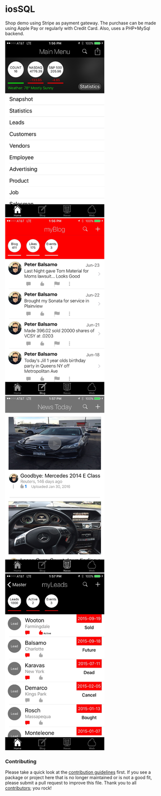 # iosSQL

Shop demo using Stripe as payment gateway. The purchase can be made using Apple Pay or regularly with Credit Card. Also, uses a PHP+MySql backend.

<img src="https://github.com/lotpb/iosSQLswift/blob/master/IMG_0072.jpg" alt="Sign Up" width="320" height="568"/>
<img src="https://github.com/lotpb/iosSQLswift/blob/master/IMG_0073.jpg" alt="Products" width="320" height="568"/>
<img src="https://github.com/lotpb/iosSQLswift/blob/master/IMG_0074.jpg" alt="Shopping Cart" width="320" height="568"/>
<img src="https://github.com/lotpb/iosSQLswift/blob/master/IMG_0075.jpg" alt="Checkout" width="320" height="568"/>

### Contributing

Please take a quick look at the [contribution guidelines](.github/CONTRIBUTING.md) first. If you see a package or project here that is no longer maintained or is not a good fit, please submit a pull request to improve this file. Thank you to all [contributors](https://github.com/matteocrippa/awesome-swift/graphs/contributors); you rock!
